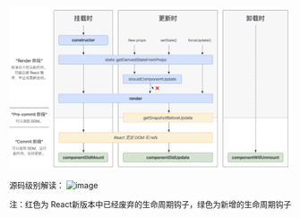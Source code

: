 ![生命周期](./images/react_lifecycle_methods_diagram.png)

源码级别解读：
![image](https://user-images.githubusercontent.com/29973853/217209336-6d41578f-e10b-4138-bc95-0afe6b03d051.png)

注：红色为 React新版本中已经废弃的生命周期钩子，绿色为新增的生命周期钩子
